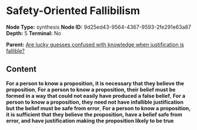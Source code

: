 # Safety-Oriented Fallibilism

**Node Type:** synthesis
**Node ID:** 9d25ed43-9564-4367-9593-2fe291e63a87
**Depth:** 5
**Terminal:** No

**Parent:** [Are lucky guesses confused with knowledge when justification is fallible?](are-lucky-guesses-confused-with-knowledge-when-justification-is-fallible-antithesis-915c2f93-a0fb-40ac-b8b8-afa1fb86a9cf.md)

## Content

**For a person to know a proposition, it is necessary that they believe the proposition**, **For a person to know a proposition, their belief must be formed in a way that could not easily have produced a false belief**, **For a person to know a proposition, they need not have infallible justification but the belief must be safe from error**, **For a person to know a proposition, it is sufficient that they believe the proposition, have a belief safe from error, and have justification making the proposition likely to be true**
